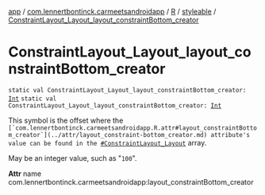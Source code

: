 [app](../../../index.md) / [com.lennertbontinck.carmeetsandroidapp](../../index.md) / [R](../index.md) / [styleable](index.md) / [ConstraintLayout_Layout_layout_constraintBottom_creator](./-constraint-layout_-layout_layout_constraint-bottom_creator.md)

# ConstraintLayout_Layout_layout_constraintBottom_creator

`static val ConstraintLayout_Layout_layout_constraintBottom_creator: `[`Int`](https://kotlinlang.org/api/latest/jvm/stdlib/kotlin/-int/index.html)
`static val ConstraintLayout_Layout_layout_constraintBottom_creator: `[`Int`](https://kotlinlang.org/api/latest/jvm/stdlib/kotlin/-int/index.html)

This symbol is the offset where the ``[`com.lennertbontinck.carmeetsandroidapp.R.attr#layout_constraintBottom_creator`](../attr/layout_constraint-bottom_creator.md) attribute's value can be found in the ``[`#ConstraintLayout_Layout`](-constraint-layout_-layout.md) array.

May be an integer value, such as "`100`".

**Attr**
name com.lennertbontinck.carmeetsandroidapp:layout_constraintBottom_creator

